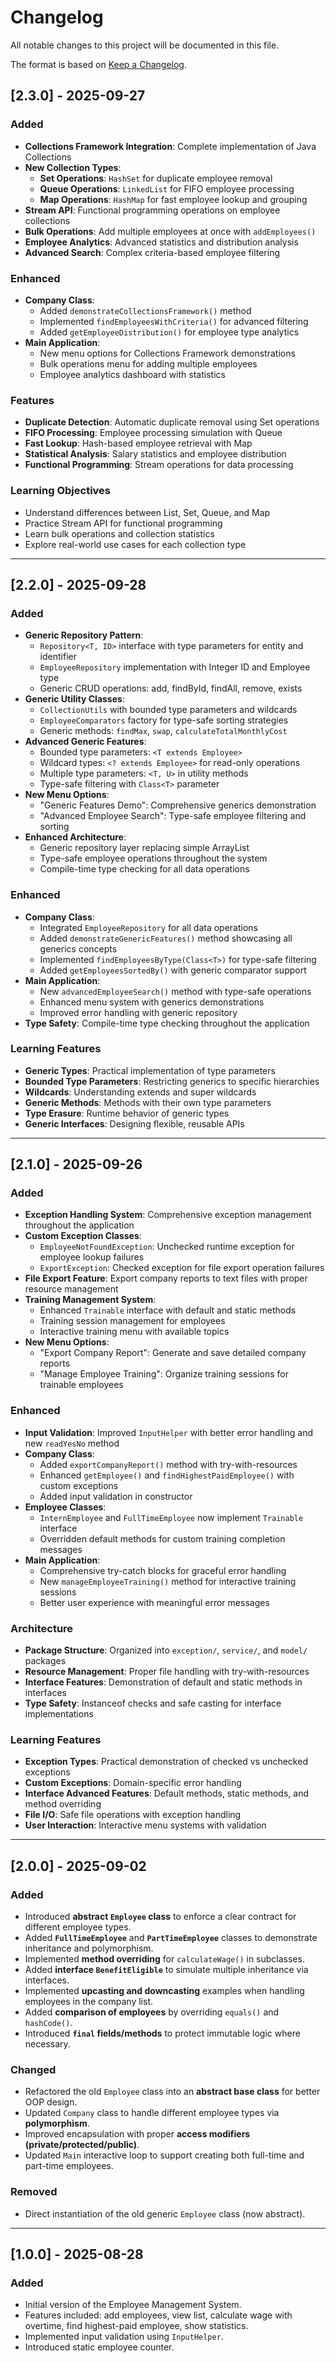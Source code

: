 # Changelog

All notable changes to this project will be documented in this file.

The format is based on [Keep a Changelog](https://keepachangelog.com/en/1.1.0/).

## [2.3.0] - 2025-09-27
### Added
- **Collections Framework Integration**: Complete implementation of Java Collections
- **New Collection Types**:
    - **Set Operations**: `HashSet` for duplicate employee removal
    - **Queue Operations**: `LinkedList` for FIFO employee processing
    - **Map Operations**: `HashMap` for fast employee lookup and grouping
- **Stream API**: Functional programming operations on employee collections
- **Bulk Operations**: Add multiple employees at once with `addEmployees()`
- **Employee Analytics**: Advanced statistics and distribution analysis
- **Advanced Search**: Complex criteria-based employee filtering

### Enhanced
- **Company Class**:
    - Added `demonstrateCollectionsFramework()` method
    - Implemented `findEmployeesWithCriteria()` for advanced filtering
    - Added `getEmployeeDistribution()` for employee type analytics
- **Main Application**:
    - New menu options for Collections Framework demonstrations
    - Bulk operations menu for adding multiple employees
    - Employee analytics dashboard with statistics

### Features
- **Duplicate Detection**: Automatic duplicate removal using Set operations
- **FIFO Processing**: Employee processing simulation with Queue
- **Fast Lookup**: Hash-based employee retrieval with Map
- **Statistical Analysis**: Salary statistics and employee distribution
- **Functional Programming**: Stream operations for data processing

### Learning Objectives
- Understand differences between List, Set, Queue, and Map
- Practice Stream API for functional programming
- Learn bulk operations and collection statistics
- Explore real-world use cases for each collection type

---

## [2.2.0] - 2025-09-28
### Added
- **Generic Repository Pattern**:
    - `Repository<T, ID>` interface with type parameters for entity and identifier
    - `EmployeeRepository` implementation with Integer ID and Employee type
    - Generic CRUD operations: add, findById, findAll, remove, exists
- **Generic Utility Classes**:
    - `CollectionUtils` with bounded type parameters and wildcards
    - `EmployeeComparators` factory for type-safe sorting strategies
    - Generic methods: `findMax`, `swap`, `calculateTotalMonthlyCost`
- **Advanced Generic Features**:
    - Bounded type parameters: `<T extends Employee>`
    - Wildcard types: `<? extends Employee>` for read-only operations
    - Multiple type parameters: `<T, U>` in utility methods
    - Type-safe filtering with `Class<T>` parameter
- **New Menu Options**:
    - "Generic Features Demo": Comprehensive generics demonstration
    - "Advanced Employee Search": Type-safe employee filtering and sorting
- **Enhanced Architecture**:
    - Generic repository layer replacing simple ArrayList
    - Type-safe employee operations throughout the system
    - Compile-time type checking for all data operations

### Enhanced
- **Company Class**:
    - Integrated `EmployeeRepository` for all data operations
    - Added `demonstrateGenericFeatures()` method showcasing all generics concepts
    - Implemented `findEmployeesByType(Class<T>)` for type-safe filtering
    - Added `getEmployeesSortedBy()` with generic comparator support
- **Main Application**:
    - New `advancedEmployeeSearch()` method with type-safe operations
    - Enhanced menu system with generics demonstrations
    - Improved error handling with generic repository
- **Type Safety**: Compile-time type checking throughout the application

### Learning Features
- **Generic Types**: Practical implementation of type parameters
- **Bounded Type Parameters**: Restricting generics to specific hierarchies
- **Wildcards**: Understanding extends and super wildcards
- **Generic Methods**: Methods with their own type parameters
- **Type Erasure**: Runtime behavior of generic types
- **Generic Interfaces**: Designing flexible, reusable APIs

---

## [2.1.0] - 2025-09-26
### Added
- **Exception Handling System**: Comprehensive exception management throughout the application
- **Custom Exception Classes**:
    - `EmployeeNotFoundException`: Unchecked runtime exception for employee lookup failures
    - `ExportException`: Checked exception for file export operation failures
- **File Export Feature**: Export company reports to text files with proper resource management
- **Training Management System**:
    - Enhanced `Trainable` interface with default and static methods
    - Training session management for employees
    - Interactive training menu with available topics
- **New Menu Options**:
    - "Export Company Report": Generate and save detailed company reports
    - "Manage Employee Training": Organize training sessions for trainable employees

### Enhanced
- **Input Validation**: Improved `InputHelper` with better error handling and new `readYesNo` method
- **Company Class**:
    - Added `exportCompanyReport()` method with try-with-resources
    - Enhanced `getEmployee()` and `findHighestPaidEmployee()` with custom exceptions
    - Added input validation in constructor
- **Employee Classes**:
    - `InternEmployee` and `FullTimeEmployee` now implement `Trainable` interface
    - Overridden default methods for custom training completion messages
- **Main Application**:
    - Comprehensive try-catch blocks for graceful error handling
    - New `manageEmployeeTraining()` method for interactive training sessions
    - Better user experience with meaningful error messages

### Architecture
- **Package Structure**: Organized into `exception/`, `service/`, and `model/` packages
- **Resource Management**: Proper file handling with try-with-resources
- **Interface Features**: Demonstration of default and static methods in interfaces
- **Type Safety**: Instanceof checks and safe casting for interface implementations

### Learning Features
- **Exception Types**: Practical demonstration of checked vs unchecked exceptions
- **Custom Exceptions**: Domain-specific error handling
- **Interface Advanced Features**: Default methods, static methods, and method overriding
- **File I/O**: Safe file operations with exception handling
- **User Interaction**: Interactive menu systems with validation

---

## [2.0.0] - 2025-09-02
### Added
- Introduced **abstract `Employee` class** to enforce a clear contract for different employee types.
- Added **`FullTimeEmployee`** and **`PartTimeEmployee`** classes to demonstrate inheritance and polymorphism.
- Implemented **method overriding** for `calculateWage()` in subclasses.
- Added **interface `BenefitEligible`** to simulate multiple inheritance via interfaces.
- Implemented **upcasting and downcasting** examples when handling employees in the company list.
- Added **comparison of employees** by overriding `equals()` and `hashCode()`.
- Introduced **`final` fields/methods** to protect immutable logic where necessary.

### Changed
- Refactored the old `Employee` class into an **abstract base class** for better OOP design.
- Updated `Company` class to handle different employee types via **polymorphism**.
- Improved encapsulation with proper **access modifiers (private/protected/public)**.
- Updated `Main` interactive loop to support creating both full-time and part-time employees.

### Removed
- Direct instantiation of the old generic `Employee` class (now abstract).

---

## [1.0.0] - 2025-08-28
### Added
- Initial version of the Employee Management System.
- Features included: add employees, view list, calculate wage with overtime, find highest-paid employee, show statistics.
- Implemented input validation using `InputHelper`.
- Introduced static employee counter.  
